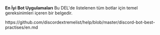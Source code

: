 **En İyi Bot Uygulamaları** Bu DEL'de listelenen tüm botlar için temel gereksinimleri içeren bir belgedir.

https\://github.com/discordextremelist/help/blob/master/discord-bot-best-practises/en.md
